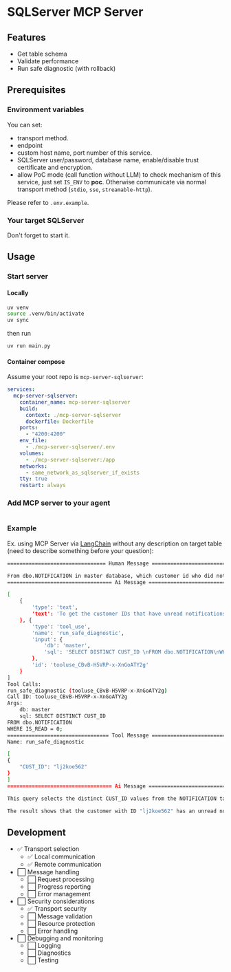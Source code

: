 # SQLServer MCP Server

## Features

- Get table schema
- Validate performance
- Run safe diagnostic (with rollback)

## Prerequisites

### Environment variables

You can set:

- transport method.
- endpoint
- custom host name, port number of this service.
- SQLServer user/password, database name, enable/disable trust certificate and encryption.
- allow PoC mode (call function without LLM) to check mechanism of this service, just set `IS_ENV` to **poc**. Otherwise communicate via normal transport method (`stdio`, `sse`, `streamable-http`).

Please refer to `.env.example`.

### Your target SQLServer

Don't forget to start it.

## Usage

### Start server

#### Locally

```sh
uv venv
source .venv/bin/activate
uv sync
```

then run

```sh
uv run main.py
```

#### Container compose

Assume your root repo is `mcp-server-sqlserver`:

```yml
services:
  mcp-server-sqlserver:
    container_name: mcp-server-sqlserver
    build:
      context: ./mcp-server-sqlserver
      dockerfile: Dockerfile
    ports:
      - "4200:4200"
    env_file:
      - ./mcp-server-sqlserver/.env
    volumes:
      - ./mcp-server-sqlserver:/app
    networks:
      - same_network_as_sqlserver_if_exists
    tty: true
    restart: always
```

### Add MCP server to your agent

```json

```

### Example

Ex. using MCP Server via [LangChain](https://github.com/patharanordev/learn-langchain-langgraph/blob/main/workflows/mcp_integration/handler.py) without any description on target table (need to describe something before your question):

```sh
================================ Human Message =================================

From dbo.NOTIFICATION in master database, which customer id who did not read notification yet?
================================== Ai Message ==================================

[
    {
        'type': 'text', 
        'text': 'To get the customer IDs that have unread notifications in the dbo.NOTIFICATION table, we can run the following SQL query using the run_safe_diagnostic tool:'
    }, {
        'type': 'tool_use', 
        'name': 'run_safe_diagnostic', 
        'input': {
            'db': 'master', 
            'sql': 'SELECT DISTINCT CUST_ID \nFROM dbo.NOTIFICATION\nWHERE IS_READ = 0;'
        }, 
        'id': 'tooluse_CBvB-H5VRP-x-XnGoATY2g'
    }
]
Tool Calls:
run_safe_diagnostic (tooluse_CBvB-H5VRP-x-XnGoATY2g)
Call ID: tooluse_CBvB-H5VRP-x-XnGoATY2g
Args:
    db: master
    sql: SELECT DISTINCT CUST_ID
FROM dbo.NOTIFICATION
WHERE IS_READ = 0;
================================= Tool Message =================================
Name: run_safe_diagnostic

[
{
    "CUST_ID": "lj2koe562"
}
]
================================== Ai Message ==================================

This query selects the distinct CUST_ID values from the NOTIFICATION table where the IS_READ column is 0, indicating the notification has not been read yet.

The result shows that the customer with ID "lj2koe562" has an unread notification in this table.
```

## Development

- ✅ Transport selection
  - ✅ Local communication
  - ✅ Remote communication
- ⬜ Message handling
  - ⬜ Request processing
  - ⬜ Progress reporting
  - ⬜ Error management
- ⬜ Security considerations
  - ✅ Transport security
  - ⬜ Message validation
  - ⬜ Resource protection
  - ⬜ Error handling
- ⬜ Debugging and monitoring
  - ⬜ Logging
  - ⬜ Diagnostics
  - ⬜ Testing
